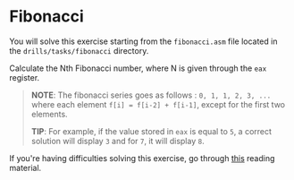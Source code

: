 # Fibonacci

You will solve this exercise starting from the `fibonacci.asm` file located in the `drills/tasks/fibonacci` directory.

Calculate the Nth Fibonacci number, where N is given through the `eax` register.

>**NOTE**: The fibonacci series goes as follows : `0, 1, 1, 2, 3, ...` where each element `f[i] = f[i-2] + f[i-1]`, except for the first two elements.
>
>**TIP**: For example, if the value stored in `eax` is equal to `5`, a correct solution will display `3` and for `7`, it will display `8`.

If you're having difficulties solving this exercise, go through [this](../../../reading/README.md) reading material.
